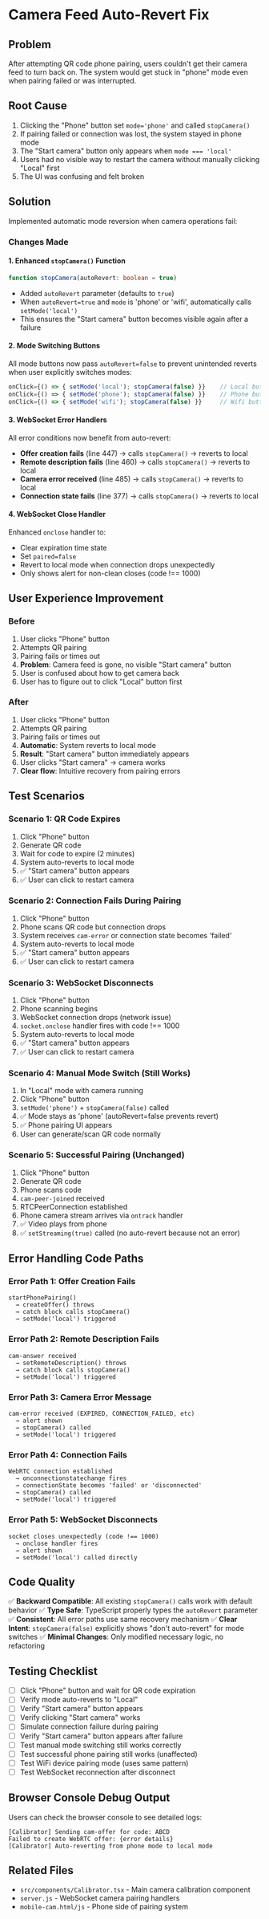 # Camera Feed Auto-Revert Fix

## Problem
After attempting QR code phone pairing, users couldn't get their camera feed to turn back on. The system would get stuck in "phone" mode even when pairing failed or was interrupted.

## Root Cause
1. Clicking the "Phone" button set `mode='phone'` and called `stopCamera()`
2. If pairing failed or connection was lost, the system stayed in phone mode
3. The "Start camera" button only appears when `mode === 'local'`
4. Users had no visible way to restart the camera without manually clicking "Local" first
5. The UI was confusing and felt broken

## Solution
Implemented automatic mode reversion when camera operations fail:

### Changes Made

#### 1. Enhanced `stopCamera()` Function
```typescript
function stopCamera(autoRevert: boolean = true)
```
- Added `autoRevert` parameter (defaults to `true`)
- When `autoRevert=true` and `mode` is 'phone' or 'wifi', automatically calls `setMode('local')`
- This ensures the "Start camera" button becomes visible again after a failure

#### 2. Mode Switching Buttons
All mode buttons now pass `autoRevert=false` to prevent unintended reverts when user explicitly switches modes:
```typescript
onClick={() => { setMode('local'); stopCamera(false) }}    // Local button
onClick={() => { setMode('phone'); stopCamera(false) }}    // Phone button
onClick={() => { setMode('wifi'); stopCamera(false) }}     // Wifi button
```

#### 3. WebSocket Error Handlers
All error conditions now benefit from auto-revert:
- **Offer creation fails** (line 447) → calls `stopCamera()` → reverts to local
- **Remote description fails** (line 460) → calls `stopCamera()` → reverts to local
- **Camera error received** (line 485) → calls `stopCamera()` → reverts to local
- **Connection state fails** (line 377) → calls `stopCamera()` → reverts to local

#### 4. WebSocket Close Handler
Enhanced `onclose` handler to:
- Clear expiration time state
- Set `paired=false`
- Revert to local mode when connection drops unexpectedly
- Only shows alert for non-clean closes (code !== 1000)

## User Experience Improvement

### Before
1. User clicks "Phone" button
2. Attempts QR pairing
3. Pairing fails or times out
4. **Problem**: Camera feed is gone, no visible "Start camera" button
5. User is confused about how to get camera back
6. User has to figure out to click "Local" button first

### After
1. User clicks "Phone" button
2. Attempts QR pairing
3. Pairing fails or times out
4. **Automatic**: System reverts to local mode
5. **Result**: "Start camera" button immediately appears
6. User clicks "Start camera" → camera works
7. **Clear flow**: Intuitive recovery from pairing errors

## Test Scenarios

### Scenario 1: QR Code Expires
1. Click "Phone" button
2. Generate QR code
3. Wait for code to expire (2 minutes)
4. System auto-reverts to local mode
5. ✅ "Start camera" button appears
6. ✅ User can click to restart camera

### Scenario 2: Connection Fails During Pairing
1. Click "Phone" button
2. Phone scans QR code but connection drops
3. System receives `cam-error` or connection state becomes 'failed'
4. System auto-reverts to local mode
5. ✅ "Start camera" button appears
6. ✅ User can click to restart camera

### Scenario 3: WebSocket Disconnects
1. Click "Phone" button
2. Phone scanning begins
3. WebSocket connection drops (network issue)
4. `socket.onclose` handler fires with code !== 1000
5. System auto-reverts to local mode
6. ✅ "Start camera" button appears
7. ✅ User can click to restart camera

### Scenario 4: Manual Mode Switch (Still Works)
1. In "Local" mode with camera running
2. Click "Phone" button
3. `setMode('phone')` + `stopCamera(false)` called
4. ✅ Mode stays as 'phone' (autoRevert=false prevents revert)
5. ✅ Phone pairing UI appears
6. User can generate/scan QR code normally

### Scenario 5: Successful Pairing (Unchanged)
1. Click "Phone" button
2. Generate QR code
3. Phone scans code
4. `cam-peer-joined` received
5. RTCPeerConnection established
6. Phone camera stream arrives via `ontrack` handler
7. ✅ Video plays from phone
8. ✅ `setStreaming(true)` called (no auto-revert because not an error)

## Error Handling Code Paths

### Error Path 1: Offer Creation Fails
```
startPhonePairing() 
  → createOffer() throws
  → catch block calls stopCamera()
  → setMode('local') triggered
```

### Error Path 2: Remote Description Fails  
```
cam-answer received
  → setRemoteDescription() throws
  → catch block calls stopCamera()
  → setMode('local') triggered
```

### Error Path 3: Camera Error Message
```
cam-error received (EXPIRED, CONNECTION_FAILED, etc)
  → alert shown
  → stopCamera() called
  → setMode('local') triggered
```

### Error Path 4: Connection Fails
```
WebRTC connection established
  → onconnectionstatechange fires
  → connectionState becomes 'failed' or 'disconnected'
  → stopCamera() called
  → setMode('local') triggered
```

### Error Path 5: WebSocket Disconnects
```
socket closes unexpectedly (code !== 1000)
  → onclose handler fires
  → alert shown
  → setMode('local') called directly
```

## Code Quality

✅ **Backward Compatible**: All existing `stopCamera()` calls work with default behavior
✅ **Type Safe**: TypeScript properly types the `autoRevert` parameter
✅ **Consistent**: All error paths use same recovery mechanism
✅ **Clear Intent**: `stopCamera(false)` explicitly shows "don't auto-revert" for mode switches
✅ **Minimal Changes**: Only modified necessary logic, no refactoring

## Testing Checklist

- [ ] Click "Phone" button and wait for QR code expiration
- [ ] Verify mode auto-reverts to "Local"
- [ ] Verify "Start camera" button appears
- [ ] Verify clicking "Start camera" works
- [ ] Simulate connection failure during pairing
- [ ] Verify "Start camera" button appears after failure
- [ ] Test manual mode switching still works correctly
- [ ] Test successful phone pairing still works (unaffected)
- [ ] Test WiFi device pairing mode (uses same pattern)
- [ ] Test WebSocket reconnection after disconnect

## Browser Console Debug Output

Users can check the browser console to see detailed logs:
```
[Calibrator] Sending cam-offer for code: ABCD
Failed to create WebRTC offer: {error details}
[Calibrator] Auto-reverting from phone mode to local mode
```

## Related Files
- `src/components/Calibrator.tsx` - Main camera calibration component
- `server.js` - WebSocket camera pairing handlers
- `mobile-cam.html/js` - Phone side of pairing system
